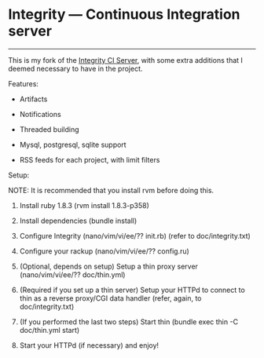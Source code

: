 Integrity — Continuous Integration server
==========
* * *

This is my fork of the [Integrity CI Server][Integrity], with some extra additions
that I deemed necessary to have in the project.


Features:

*   Artifacts

*   Notifications

*   Threaded building

*   Mysql, postgresql, sqlite support

*   RSS feeds for each project, with limit filters

Setup:

NOTE: It is recommended that you install rvm before doing this.

1) Install ruby 1.8.3 (rvm install 1.8.3-p358)

2) Install dependencies (bundle install)

3) Configure Integrity (nano/vim/vi/ee/?? init.rb) (refer to doc/integrity.txt)

4) Configure your rackup (nano/vim/vi/ee/?? config.ru)

5) (Optional, depends on setup) Setup a thin proxy server (nano/vim/vi/ee/?? doc/thin.yml)

6) (Required if you set up a thin server) Setup your HTTPd to connect to 
   thin as a reverse proxy/CGI data handler (refer, again, to doc/integrity.txt)

7) (If you performed the last two steps) Start thin (bundle exec thin -C doc/thin.yml start)

8) Start your HTTPd (if necessary) and enjoy!


[Integrity]: http://github.com/integrity/integrity